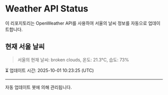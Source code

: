 
# Weather API Status

이 리포지토리는 OpenWeather API를 사용하여 서울의 날씨 정보를 자동으로 업데이트합니다.

## 현재 서울 날씨
> 서울의 현재 날씨: broken clouds, 온도: 21.3°C, 습도: 73%

⏳ 업데이트 시간: 2025-10-01 10:23:25 (UTC)

---
자동 업데이트 봇에 의해 관리됩니다.
